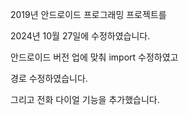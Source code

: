 2019년 안드로이드 프로그래밍 프로젝트를

2024년 10월 27일에 수정하였습니다.

안드로이드 버전 업에 맞춰 import 수정하였고

경로 수정하였습니다.

그리고 전화 다이얼 기능을 추가했습니다.
